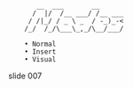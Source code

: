            __  ___       __
          /  |/  /__ ___/ /__ ___
         / /|_/ / _ \ _  / -_)_-<
        /_/  /_/\___\_,_/\__/___/

        • Normal
        • Insert
        • Visual

















































































slide 007
